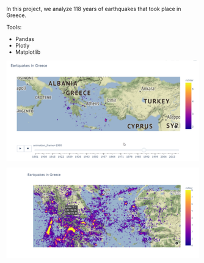 In this project, we analyze 118 years of earthquakes that took place in Greece.

Tools:
- Pandas
- Plotly
- Matplotlib

![gif](./static/gif_earthquakes.gif)

![img](./static/greece.PNG)